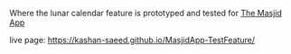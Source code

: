 Where the lunar calendar feature is prototyped and tested for [The Masjid App](!https://themasjidapp.org/)

live page: https://kashan-saeed.github.io/MasjidApp-TestFeature/

